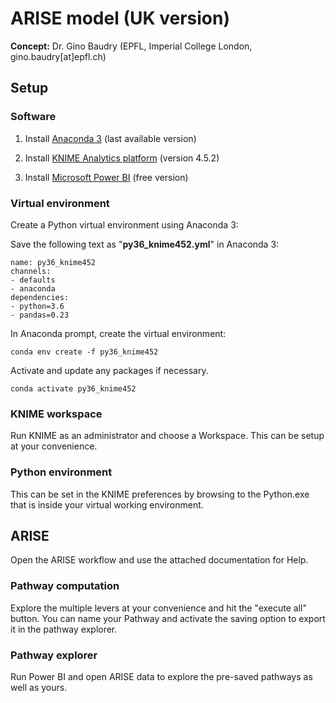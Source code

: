 # ARISE model (UK version)

**Concept:**
Dr. Gino Baudry (EPFL, Imperial College London, gino.baudry[at]epfl.ch)

## Setup

### Software

1. Install 
<a href="https://www.anaconda.com/" target="_blank">Anaconda 3</a> (last available version)

2. Install 
<a href="https://www.knime.com/downloads" target="_blank">KNIME Analytics platform</a> (version 4.5.2)

3. Install 
<a href="https://powerbi.microsoft.com/en-gb/downloads/" target="_blank">Microsoft Power BI</a> (free version)

### Virtual environment

Create a Python virtual environment using Anaconda 3:

Save the following text as "__py36_knime452.yml__" in Anaconda 3: 

```
name: py36_knime452
channels:
- defaults
- anaconda
dependencies:
- python=3.6      
- pandas=0.23         
```
In Anaconda prompt, create the virtual environment: 

```
conda env create -f py36_knime452
```

Activate and update any packages if necessary.

```
conda activate py36_knime452
```
### KNIME workspace
Run KNIME as an administrator and choose a Workspace. This can be setup at your convenience.
### Python environment
This can be set in the KNIME preferences by browsing to the Python.exe that is inside your virtual working environment.

## ARISE
Open the ARISE workflow and use the attached documentation for Help.
### Pathway computation
Explore the multiple levers at your convenience and hit the "execute all" button. 
You can name your Pathway and activate the saving option to export it in the pathway explorer.

### Pathway explorer
Run Power BI and open ARISE data to explore the pre-saved pathways as well as yours.
